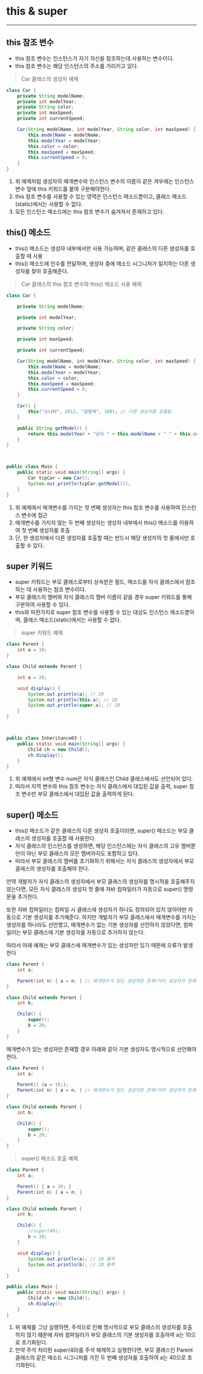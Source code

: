 # this & super

---

## this 참조 변수

- this 참조 변수는 인스턴스가 자기 자신을 참조하는데 사용하는 변수이다.
- this 참조 변수는 해당 인스턴스의 주소를 가리키고 있다.

> Car 클래스의 생성자 예제

```java
class Car {
    private String modelName;
    private int modelYear;
    private String color;
    private int maxSpeed;
    private int currentSpeed;

    Car(String modelName, int modelYear, String color, int maxSpeed) {
        this.modelName = modelName;
        this.modelYear = modelYear;
        this.color = color;
        this.maxSpeed = maxSpeed;
        this.currentSpeed = 0;
    }
}
```

1. 위 예제처럼 생성자의 매개변수와 인스턴스 변수의 이름이 같은 겨우에는 인스턴스 변수 앞에 this 키워드를 붙여 구분해야한다.
2. this 참조 변수를 사용할 수 있는 영역은 인스턴스 메소드뿐이고, 클래스 메소드(static)에서는 사용할 수 없다.
3. 모든 인스턴스 메소드에는 this 참조 변수가 숨겨져서 존재하고 있다.

## this() 메소드

- this() 메소드는 생성자 내부에서만 사용 가능하며, 같은 클래스의 다른 생성자를 호출할 때 사용
- this() 메소드에 인수를 전달하며, 생성자 중에 메소드 시그니처가 일치하는 다른 생성자를 찾아 호출해준다.

> Car 클래스의 this 참조 변수와 this() 메소드 사용 예제

```java
class Car {

    private String modelName;

    private int modelYear;

    private String color;

    private int maxSpeed;

    private int currentSpeed;

    Car(String modelName, int modelYear, String color, int maxSpeed) {
        this.modelName = modelName;
        this.modelYear = modelYear;
        this.color = color;
        this.maxSpeed = maxSpeed;
        this.currentSpeed = 0;
    }

    Car() {
        this("소나타", 2012, "검정색", 160); // 다른 생성자를 호출함.
    }

    public String getModel() {
        return this.modelYear + "년식 " + this.modelName + " " + this.color;
    }
}



public class Main {
    public static void main(String[] args) {
        Car tcpCar = new Car();
        System.out.println(tcpCar.getModel());
    }
}
```

1. 위 예제에서 매개변수를 가지는 첫 번째 생성자는 this 참조 변수를 사용하여 인스턴스 변수에 접근
2. 매개변수를 가지지 않는 두 번째 생성자는 생성자 내부에서 this() 메소드를 이용하여 첫 번째 생성자를 호출
3. 단, 한 생성자에서 다른 생성자를 호출할 때는 반드시 해당 생성자의 첫 줄에서만 호출할 수 있다.

## super 키워드

- super 키워드는 부모 클래스로부터 상속받은 필드, 메소드를 자식 클래스에서 참조하는 데 사용하는 참조 변수이다.
- 부모 클래스의 멤버와 자식 클래스의 멤버 이름이 같을 경우 super 키워드를 통해 구분하여 사용할 수 있다.
- this와 마찬가지로 super 참조 변수를 사용할 수 있는 대상도 인스턴스 메소드뿐이며, 클래스 메소드(static)에서는 사용할 수 없다.

> super 키워드 예제

```java
class Parent {
    int a = 10;
}

class Child extends Parent {

    int a = 20;

    void display() {
        System.out.println(a); // 20
        System.out.println(this.a); // 20
        System.out.println(super.a); // 10
    }
}



public class Inheritance03 {
    public static void main(String[] args) {
        Child ch = new Child();
        ch.display();
    }
}
```

1. 위 예제에서 int형 변수 num은 자식 클래스인 Child 클래스에서도 선언되어 있다.
2. 따라서 지역 변수와 this 참조 변수는 자식 클래스에서 대입된 값을 출력, super 참조 변수만 부모 클래스에서 대입된 값을 출력하게 된다.

## super() 메소드

- this() 메소드가 같은 클래스의 다른 생성자 호출이라면, super() 메소드는 부모 클래스의 생성자를 호출할 때 사용한다.
- 자식 클래스의 인스턴스를 생성하면, 해당 인스턴스에는 자식 클래스의 고유 멤버뿐만이 아닌 부모 클래스의 모든 멤버까지도 포함하고 있다.
- 따라서 부모 클래스의 멤버를 초기화하기 위해서는 자식 클래스의 생성자에서 부모 클래스의 생성자를 호출해야 한다.

만약 개발자가 자식 클래스의 생성자에서 부모 클래스의 생성자를 명시적을 호출해주지 않는다면, 모든 자식 클래스의 생성자 첫 줄에 자바 컴파일러가 자동으로 super() 명령문을 추가한다.

또한 자바 컴파일러는 컴파일 시 클래스에 생성자가 하나도 정의되어 있지 않아야만 자동으로 기본 생성자를 추가해준다.
하지만 개발자가 부모 클래스에서 매개변수를 가지는 생성자를 하나라도 선언했고, 매개변수가 없는 기본 생성자를 선언하지 않았다면, 컴파일러는 부모 클래스에 기본 생성자를 자동으로 추가하지 않는다.

따라서 아래 예제는 부모 클래스에 매개변수가 있는 생성자만 있기 때문에 오류가 발생한다

```java
class Parent {
    int a;

    Parent(int n) { a = n; } // 매개변수가 있는 생성자만 존재(이미 생성자가 존재하기 때문에 자바 컴파일러가 자동으로 기본 생성자를 추가해주지 않고, 개발자가 작성한 매개변수가 없는 기본 생성자가 없음)
}

class Child extends Parent {
    int b;

    Child() {
        super();
        b = 20;
    }
}
```

매개변수가 있는 생성자만 존재할 경우 아래와 같이 기본 생성자도 명시적으로 선언해야 한다.

```java
class Parent {
    int a;

    Parent() {a = 10;};
    Parent(int n) { a = n; } // 매개변수가 있는 생성자만 존재(이미 생성자가 존재하기 때문에 자바 컴파일러가 자동으로 기본 생성자를 추가해주지 않고, 개발자가 작성한 매개변수가 없는 기본 생성자가 없음)
}

class Child extends Parent {
    int b;

    Child() {
        super();
        b = 20;
    }
}
```

> super() 메소드 호출 예제

```java
class Parent {
    int a;

    Parent() { a = 10; }
    Parent(int n) { a = n; }
}

class Child extends Parent {
    int b;

    Child() {
        //super(40);
        b = 20;
    }

    void display() {
        System.out.println(a); // 10 출력
        System.out.println(b); // 20 출력
    }
}

public class Main {
    public static void main(String[] args) {
        Child ch = new Child();
        ch.display();
    }
}
```

1. 위 예제를 그냥 실행하면, 주석으로 인해 명시적으로 부모 클래스의 생성자를 호출하지 않기 떄문에 자바 컴파일러가 부모 클래스의 기본 생성자를 호출하여 a는 10으로 초기화된다.
2. 만약 주석 처리된 super(40)를 주석 해제하고 실행한다면, 부모 클래스인 Parent 클래스의 같은 메소드 시그니처를 가진 두 번째 생성자를 호출하여 a는 40으로 초기화된다.
